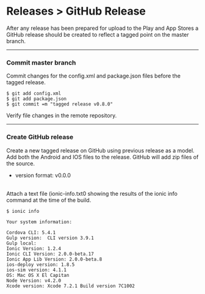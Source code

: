 <div class="page-header">
  <h1  id="page-title">Releases > GitHub Release</h1>
</div>

After any release has been prepared for upload to the Play and App Stores a GitHub release
should be created to reflect a tagged point on the master branch.

___
### Commit master branch

Commit changes for the config.xml and package.json files before the tagged release.

```
$ git add config.xml
$ git add package.json
$ git commit =m "tagged release v0.8.0"
```

Verify file changes in the remote repository.


___
### Create GitHub release
Create a new tagged release on GitHub using previous release as a model. Add both the Android
and IOS files to the release. GitHub will add zip files of the source.

* version format:  v0.0.0

<br/>
Attach a text file (ionic-info.txt0 showing the results of the ionic info command at the time of the build.

```none
$ ionic info  

Your system information:

Cordova CLI: 5.4.1
Gulp version:  CLI version 3.9.1
Gulp local:  
Ionic Version: 1.2.4
Ionic CLI Version: 2.0.0-beta.17
Ionic App Lib Version: 2.0.0-beta.8
ios-deploy version: 1.8.5
ios-sim version: 4.1.1
OS: Mac OS X El Capitan
Node Version: v4.2.0
Xcode version: Xcode 7.2.1 Build version 7C1002
```
